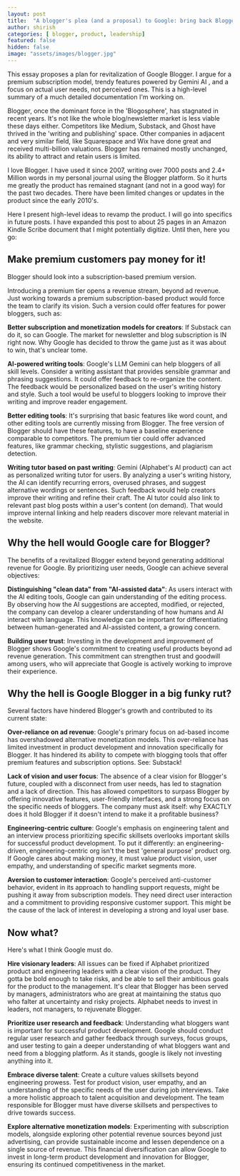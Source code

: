 ```yaml
---
layout: post
title:  "A blogger's plea (and a proposal) to Google: bring back Blogger!"
author: shirish
categories: [ blogger, product, leadership]
featured: false
hidden: false
image: "assets/images/blogger.jpg"
---
```

This essay proposes a plan for revitalization of Google Blogger. I argue for a premium subscription model, trendy features powered by Gemini AI , and a focus on actual user needs, not perceived ones. This is a high-level summary of a much detailed documentation I'm working on.

Blogger, once the dominant force in the 'Blogosphere', has stagnated in recent years. It's not like the whole blog/newsletter market is less viable these days either. Competitors like Medium, Substack, and Ghost have thrived in the 'writing and publishing' space. Other companies in adjacent and very similar field, like Squarespace and Wix have done great and received multi-billion valuations. Blogger has remained mostly unchanged, its ability to attract and retain users is limited. 

I love Blogger. I have used it since 2007, writing over 7000 posts and 2.4+ Million words in my personal journal using the Blogger platform. So it hurts me greatly the product has remained stagnant (and not in a good way) for the past two decades. There have been limited changes or updates in the product since the early 2010's.

Here I present high-level ideas to revamp the product. I will go into specifics in future posts. I have expanded this post to about 25 pages in an Amazon Kindle Scribe document that I might potentially digitize. Until then, here you go:

## Make premium customers pay money for it!

Blogger should look into a subscription-based premium version.

Introducing a premium tier opens a revenue stream, beyond ad revenue. Just working towards a premium subscription-based product would force the team to clarify its vision. Such a version could offer features for power bloggers, such as:

__Better subscription and monetization models for creators__: If Substack can do it, so can Google. The market for newsletter and blog subscription is IN right now. Why Google has decided to throw the game just as it was about to win, that's unclear tome.

__AI-powered writing tools__: Google's LLM Gemini can help bloggers of all skill levels. Consider a writing assistant that provides sensible grammar and phrasing suggestions. It could offer feedback to re-organize the content. The feedback would be personalized based on the user's writing history and style. Such a tool would be useful to bloggers looking to improve their writing and improve reader engagement.

__Better editing tools__: It's surprising that basic features like word count, and other editing tools are currently missing from Blogger. The free version of Blogger should have these features, to have a baseline experience comparable to competitors. The premium tier could offer advanced features, like grammar checking, stylistic suggestions, and plagiarism detection.

__Writing tutor based on past writing__: Gemini (Alphabet's AI product) can act as personalized writing tutor for users. By analyzing a user's writing history, the AI can identify recurring errors, overused phrases, and suggest alternative wordings or sentences. Such feedback would help creators improve their writing and refine their craft. The AI tutor could also link to relevant past blog posts within a user's content (on demand). That would improve internal linking and help readers discover more relevant material in the website.


## Why the hell would Google care for Blogger?

The benefits of a revitalized Blogger extend beyond generating additional revenue for Google. By  prioritizing user needs, Google can achieve several objectives:

__Distinguishing "clean data" from "AI-assisted data"__: As users interact with the AI editing tools, Google can gain understanding of the editing process. By observing how the AI suggestions are accepted, modified, or rejected, the company can develop a clearer understanding of how humans and AI interact with language. This knowledge can be important for differentiating between human-generated and AI-assisted content, a growing concern.

__Building user trust__: Investing in the development and improvement of Blogger shows Google's commitment to creating useful products beyond ad revenue generation. This commitment can strengthen trust and goodwill among users, who will appreciate that Google is actively working to improve their experience.

## Why the hell is Google Blogger in a big funky rut?

Several factors have hindered Blogger's growth and contributed to its current state:

__Over-reliance on ad revenue__: Google's primary focus on ad-based income has overshadowed  alternative monetization models. This over-reliance has limited investment in product development and innovation specifically for Blogger. It has hindered its ability to compete with blogging tools that offer premium features and subscription options. See: Substack!

__Lack of vision and user focus__: The absence of a clear vision for Blogger's future, coupled with a disconnect from user needs, has led to stagnation and a lack of direction. This has allowed competitors to surpass Blogger by offering innovative features, user-friendly interfaces, and a strong focus on the specific needs of bloggers. The company must ask itself: why EXACTLY does it hold Blogger if it doesn't intend to make it a profitable business?

__Engineering-centric culture__: Google's emphasis on engineering talent and an interview process prioritizing specific skillsets overlooks important skills for successful product development. To put it differently: an engineering-driven, engineering-centric org isn't the best 'general purpose' product org. If Google cares about making money, it must value product vision, user empathy, and understanding of specific market segments more.

__Aversion to customer interaction__: Google's perceived anti-customer behavior, evident in its approach to handling support requests, might be pushing it away from subscription models. They need direct user interaction and a commitment to providing responsive customer support. This might be the cause of the lack of interest in developing a strong and loyal user base.

## Now what?

Here's what I think Google must do.

__Hire visionary leaders__: All issues can be fixed if Alphabet prioritized product and engineering leaders with a clear vision of the product. They gotta be bold enough to take risks, and be able to sell their ambitious goals for the product to the management. It's clear that Blogger has been served by managers, administrators who are great at maintaining the status quo who falter at uncertainty and risky projects. Alphabet needs to invest in leaders, not managers, to rejuvenate Blogger.

__Prioritize user research and feedback__: Understanding what bloggers want is important for successful product development. Google should conduct regular user research and gather feedback through surveys, focus groups, and user testing to gain a deeper understanding of what bloggers want and need from a blogging platform. As it stands, google is likely not investing anything into it.

__Embrace diverse talent__: Create a culture values skillsets beyond engineering prowess. Test for product vision, user empathy, and an understanding of the specific needs of the user during job interviews. Take a more holistic approach to talent acquisition and development. The team responsible for Blogger must have diverse skillsets and perspectives to drive towards success.

__Explore alternative monetization models__: Experimenting with subscription models, alongside exploring other potential revenue sources beyond just advertising, can provide sustainable income and lessen dependence on a single source of revenue. This financial diversification can allow Google to invest in long-term product development and innovation for Blogger, ensuring its continued competitiveness in the market.